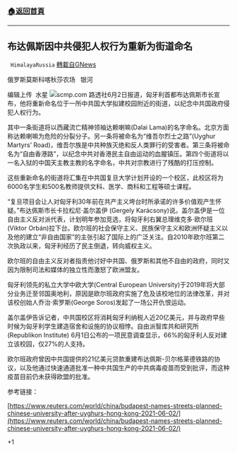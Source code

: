 ###  [:house:返回首頁](https://github.com/ourhimalayas/txt)
---

## 布达佩斯因中共侵犯人权行为重新为街道命名
` HimalayaRussia` [轉載自GNews](https://gnews.org/zh-hans/1293063/)

俄罗斯莫斯科喀秋莎农场   银河

编辑上传  水星
![]()![](https://gnews-media-offload.s3.amazonaws.com/wp-content/uploads/2021/06/02233852/B-3.jpg)scmp.com
路透社6月2日报道，匈牙利首都布达佩斯市长宣布，他将重新命名位于一所中共国大学拟建校园附近的街道，以纪念中共国政府侵犯人权行为。

其中一条街道将以西藏流亡精神领袖达赖喇嘛(Dalai Lama)的名字命名。北京方面称达赖喇嘛为危险的分裂分子。另一条将被命名为“维吾尔烈士之路”(Uyghur Martyrs’ Road)，维吾尔族是中共种族灭绝和反人类罪行的受害者。第三条将被命名为“自由香港路”，以纪念中共对香港民主自由运动的血腥镇压。第四个街道将以一名入狱的中国天主教主教的名字命名，中共对宗教进行了残酷的打压控制。

这些重新命名的街道将汇集在中共国复旦大学计划开设的一个校区，此校区将为6000名学生和500名教师提供文科、医学、商科和工程等硕士课程。

“复旦项目会让人对匈牙利30年前在共产主义垮台时所承诺的许多价值观产生怀疑。”布达佩斯市长卡拉松尼·盖尔盖伊 (Gergely Karácsony)说。盖尔盖伊是一位自由主义反对派代表，计划明年参加竞选，将匈牙利右翼总理维克多·欧尔班(Viktor Orbán)拉下台。欧尔班的社会保守主义、民族保守主义和欧洲怀疑主义以及他的建立“非自由国家”的主张引起了国际上的广泛关注。自2010年欧尔班第二次执政以来，匈牙利经历了民主倒退，转向威权主义。

欧尔班的自由主义反对者指责他讨好中共国、俄罗斯和其他不自由的政府，同时又因为限制司法和媒体的独立性而激怒了欧洲盟友。

匈牙利领先的私立大学中欧大学(Central European University)于2019年将大部分业务迁至邻国奥地利，原因是欧尔班政府实施了危及该校地位的法律改革，并对该校创始人乔治·索罗斯(George Soros)发起了一场公开仇恨运动。

盖尔盖伊告诉记者，中共国校区将消耗匈牙利纳税人近20亿美元，并与政府早些时候为匈牙利学生建造宿舍和设施的协议相悖。自由派智库共和研究所(Republikon Institute) 6月1日公布的一项民意调查显示，66%的匈牙利人反对建立该校园，仅27%的人支持。

欧尔班政府曾因中共国提供的21亿美元贷款重建布达佩斯-贝尔格莱德铁路的协议，以及他通过快速通道批准一种中共国生产的中共病毒疫苗而受到批评，而这种疫苗目前仍未获得欧盟的批准。

参考链接：

[https://www.reuters.com/world/china/budapest-names-streets-planned-chinese-university-after-uyghurs-hong-kong-2021-06-02/](https://www.reuters.com/world/china/budapest-names-streets-planned-chinese-university-after-uyghurs-hong-kong-2021-06-02/)

+1
